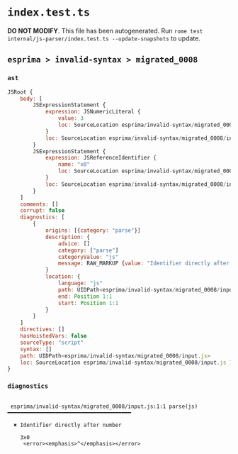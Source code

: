 # `index.test.ts`

**DO NOT MODIFY**. This file has been autogenerated. Run `rome test internal/js-parser/index.test.ts --update-snapshots` to update.

## `esprima > invalid-syntax > migrated_0008`

### `ast`

```javascript
JSRoot {
	body: [
		JSExpressionStatement {
			expression: JSNumericLiteral {
				value: 3
				loc: SourceLocation esprima/invalid-syntax/migrated_0008/input.js 1:0-1:1
			}
			loc: SourceLocation esprima/invalid-syntax/migrated_0008/input.js 1:0-1:1
		}
		JSExpressionStatement {
			expression: JSReferenceIdentifier {
				name: "x0"
				loc: SourceLocation esprima/invalid-syntax/migrated_0008/input.js 1:1-1:3 (x0)
			}
			loc: SourceLocation esprima/invalid-syntax/migrated_0008/input.js 1:1-1:3
		}
	]
	comments: []
	corrupt: false
	diagnostics: [
		{
			origins: [{category: "parse"}]
			description: {
				advice: []
				category: ["parse"]
				categoryValue: "js"
				message: RAW_MARKUP {value: "Identifier directly after number"}
			}
			location: {
				language: "js"
				path: UIDPath<esprima/invalid-syntax/migrated_0008/input.js>
				end: Position 1:1
				start: Position 1:1
			}
		}
	]
	directives: []
	hasHoistedVars: false
	sourceType: "script"
	syntax: []
	path: UIDPath<esprima/invalid-syntax/migrated_0008/input.js>
	loc: SourceLocation esprima/invalid-syntax/migrated_0008/input.js 1:0-2:0
}
```

### `diagnostics`

```

 esprima/invalid-syntax/migrated_0008/input.js:1:1 parse(js) ━━━━━━━━━━━━━━━━━━━━━━━━━━━━━━━━━━━━━━━

  ✖ Identifier directly after number

    3x0
     <error><emphasis>^</emphasis></error>


```
